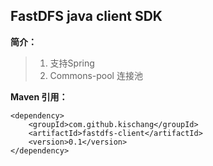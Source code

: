 FastDFS java client SDK
-------------

**简介：**

>  1. 支持Spring
>  2. Commons-pool 连接池

**Maven 引用：**

```
<dependency>
	<groupId>com.github.kischang</groupId>
	<artifactId>fastdfs-client</artifactId>
	<version>0.1</version>
</dependency>
```

